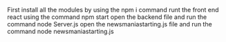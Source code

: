 First install all the modules by using the npm i command 
runt the front end react using the command npm start
open the backend file and run the command  node Server.js
open the newsmaniastarting.js file and run the command node newsmaniastarting.js
